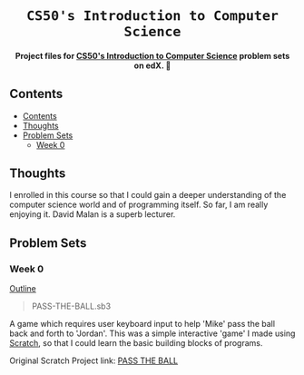 <h1 align="center">
    <code>CS50's Introduction to Computer Science</code>
</h1>

<h4 align='center'>Project files for <a href="https://www.edx.org/course/introduction-computer-science-harvardx-cs50x">CS50's Introduction to Computer Science</a> problem sets on edX. 🧩</h4>

## Contents

- [Contents](#contents)
- [Thoughts](#thoughts)
- [Problem Sets](#problem-sets)
  - [Week 0](#week-0)

## Thoughts

I enrolled in this course so that I could gain a deeper understanding of the computer science world and of programming itself. So far, I am really enjoying it. David Malan is a superb lecturer.

## Problem Sets

### Week 0

[Outline](https://cs50.harvard.edu/x/2021/psets/0/scratch/)

> PASS-THE-BALL.sb3

A game which requires user keyboard input to help 'Mike' pass the ball back and forth to 'Jordan'. This was a simple interactive 'game' I made using [Scratch](https://scratch.mit.edu/), so that I could learn the basic building blocks of programs.

Original Scratch Project link: [PASS THE BALL](https://scratch.mit.edu/projects/376641438)
